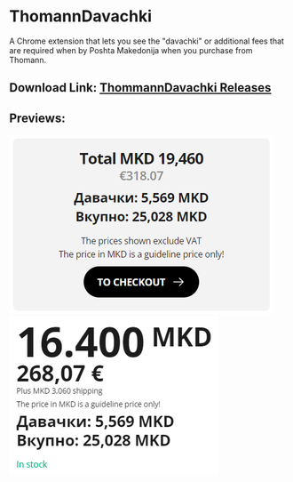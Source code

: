 # ThomannDavachki
A Chrome extension that lets you see the "davachki" or additional fees that are required when by Poshta Makedonija when you purchase from Thomann.

## Download Link: [ThommannDavachki Releases](https://github.com/AndrejStojkovic/ThomannDavachki/releases/tag/Releases)

## Previews:
<img src='misc/preview1.png' />
<img src='misc/preview2.png' />
